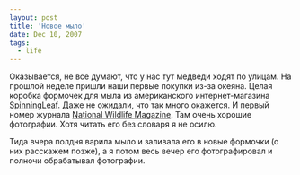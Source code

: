 ```yaml
---
layout: post
title: 'Новое мыло'
date: Dec 10, 2007
tags:
  - life
---
```


Оказывается, не все думают, что у нас тут медведи ходят по улицам. На прошлой неделе пришли наши первые покупки из-за океяна. Целая коробка формочек для мыла из американского интернет-магазина [SpinningLeaf](http://www.spinningleaf.com/ "SpinningLeaf: Manufacturer of Designer Craft Molds, Soap Molds, & Chocolate Molds"). Даже не ожидали, что так много окажется. И первый номер журнала [National Wildlife Magazine](http://www.nwf.org/nationalwildlife/ "National Wildlife Magazine — National Wildlife Federation’s award-winning, full-color nature magazine"). Там очень хорошие фотографии. Хотя читать его без словаря я не осилю.

Тида вчера полдня варила мыло и заливала его в новые формочки (о них расскажем позже), а я потом весь вечер его фотографировал и полночи обрабатывал фотографии.
